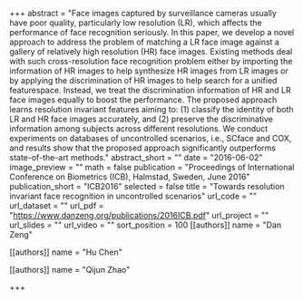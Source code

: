 +++
abstract = "Face images captured by surveillance cameras usually have poor quality, particularly low resolution (LR), which affects the performance of face recognition seriously. In this paper, we develop a novel approach to address the problem of matching a LR face image against a gallery of relatively high resolution (HR) face images. Existing methods deal with such cross-resolution face recognition problem either by importing the information of HR images to help synthesize HR images from LR images or by applying the discrimination of HR images to help search for a unified featurespace. Instead, we treat the discrimination information of HR and LR face images equally to boost the performance. The proposed approach learns resolution invariant features aiming to: (1) classify the identity of both LR and HR face images accurately, and (2) preserve the discriminative information among subjects across different resolutions. We conduct experiments on databases of uncontrolled scenarios, i.e., SCface and COX, and results show that the proposed approach significantly outperforms state-of-the-art methods."
abstract_short = ""
date = "2016-06-02"
image_preview = ""
math = false
publication = "Proceedings of International Conference on Biometrics (ICB), Halmstad, Sweden, June 2016"
publication_short = "ICB2016"
selected = false
title = "Towards resolution invariant face recognition in uncontrolled scenarios"
url_code = ""
url_dataset = ""
url_pdf = "https://www.danzeng.org/publications/2016ICB.pdf"
url_project = ""
url_slides = ""
url_video = ""
sort_position = 100
[[authors]]
	name = "Dan Zeng"

[[authors]]
	name = "Hu Chen"

[[authors]]
	name = "Qijun Zhao"

+++